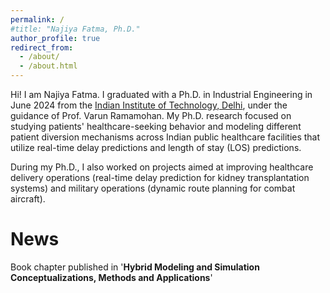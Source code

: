 ```yaml
---
permalink: /
#title: "Najiya Fatma, Ph.D."
author_profile: true
redirect_from: 
  - /about/
  - /about.html
---
```


Hi! I am Najiya Fatma. I graduated with a Ph.D. in Industrial Engineering in June 2024 from the [Indian Institute of Technology, Delhi](https://home.iitd.ac.in/), under the guidance of Prof. Varun Ramamohan. My Ph.D. research focused on studying patients' healthcare-seeking behavior and modeling different patient diversion mechanisms across Indian public healthcare facilities that utilize real-time delay predictions and length of stay (LOS) predictions. 

During my Ph.D., I also worked on projects aimed at improving healthcare delivery operations (real-time delay prediction for kidney transplantation systems) and military operations (dynamic route planning for combat aircraft).


News
======

Book chapter published in '**Hybrid Modeling and Simulation Conceptualizations, Methods and Applications**'
